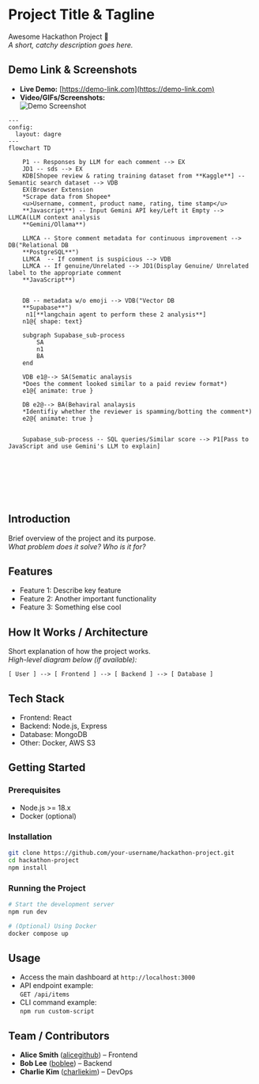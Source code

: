# Project Title & Tagline
Awesome Hackathon Project 🚀  
_A short, catchy description goes here._



## Demo Link & Screenshots

- **Live Demo:** [https://demo-link.com](https://demo-link.com)
- **Video/GIFs/Screenshots:**  
  ![Demo Screenshot](./assets/demo-screenshot.png)
``` mermaid
---
config:
  layout: dagre
---
flowchart TD

    P1 -- Responses by LLM for each comment --> EX
    JD1 -- sds --> EX
    KDB[Shopee review & rating training dataset from **Kaggle**] -- Semantic search dataset --> VDB
    EX(Browser Extension
    *Scrape data from Shopee*
    <u>Username, comment, product name, rating, time stamp</u>
    **Javascript**) -- Input Gemini API key/Left it Empty --> LLMCA(LLM context analysis
    **Gemini/Ollama**)

    LLMCA -- Store comment metadata for continuous improvement --> DB("Relational DB
    **PostgreSQL**")
    LLMCA  -- If comment is suspicious --> VDB
    LLMCA -- If genuine/Unrelated --> JD1(Display Genuine/ Unrelated label to the appropriate comment
    **JavaScript**)
  

    DB -- metadata w/o emoji --> VDB("Vector DB
    **Supabase**")
     n1[**langchain agent to perform these 2 analysis**]
    n1@{ shape: text}
    
    subgraph Supabase_sub-process
        SA
        n1
        BA
    end
   
    VDB e1@--> SA(Sematic analaysis
    *Does the comment looked similar to a paid review format*)
    e1@{ animate: true }

    DB e2@--> BA(Behaviral analaysis
    *Identifiy whether the reviewer is spamming/botting the comment*)
    e2@{ animate: true }
    
    
    Supabase_sub-process -- SQL queries/Similar score --> P1[Pass to JavaScript and use Gemini's LLM to explain]

    
    
    




```

## Introduction

Brief overview of the project and its purpose.  
_What problem does it solve? Who is it for?_



## Features

- Feature 1: Describe key feature
- Feature 2: Another important functionality
- Feature 3: Something else cool



## How It Works / Architecture

Short explanation of how the project works.  
_High-level diagram below (if available):_

```
[ User ] --> [ Frontend ] --> [ Backend ] --> [ Database ]
```


## Tech Stack

- Frontend: React
- Backend: Node.js, Express
- Database: MongoDB
- Other: Docker, AWS S3



## Getting Started

### Prerequisites

- Node.js >= 18.x
- Docker (optional)

### Installation

```bash
git clone https://github.com/your-username/hackathon-project.git
cd hackathon-project
npm install
```

### Running the Project

```bash
# Start the development server
npm run dev

# (Optional) Using Docker
docker compose up
```



## Usage

- Access the main dashboard at `http://localhost:3000`
- API endpoint example:  
  `GET /api/items`
- CLI command example:  
  `npm run custom-script`



## Team / Contributors

- **Alice Smith** ([alicegithub](https://github.com/alicegithub)) – Frontend
- **Bob Lee** ([boblee](https://github.com/boblee)) – Backend
- **Charlie Kim** ([charliekim](https://github.com/charliekim)) – DevOps
